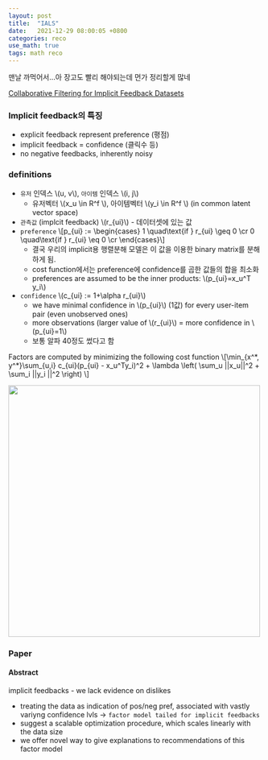 ```yaml
---
layout: post
title:  "IALS"
date:   2021-12-29 08:00:05 +0800
categories: reco
use_math: true
tags: math reco
---
```



맨날 까먹어서...아 장고도 빨리 해야되는데 먼가 정리할게 많네

<a href="http://yifanhu.net/PUB/cf.pdf" target="_blank">Collaborative Filtering for Implicit Feedback Datasets</a>

### Implicit feedback의 특징
- explicit feedback represent preference (평점)
- implicit feedback = confidence (클릭수 등)
- no negative feedbacks, inherently noisy


### definitions
- `유저` 인덱스 \\(u, v\\), `아이템` 인덱스 \\(i, j\\)
   - 유저벡터 \\(x\_u \in R^f \\), 아이템벡터 \\(y\_i \in R^f \\) (in common latent vector space) 
- `관측값` (implcit feedback) \\(r\_{ui}\\) - 데이터셋에 있는 값
- `preference` \\[p\_{ui} := \begin\{cases\}
1 \quad\text\{if \} r\_{ui} \geq 0 \cr
0 \quad\text\{if \} r\_{ui} \eq 0 \cr
\end\{cases\}\\]
   - 결국 우리의 implicit용 행렬분해 모델은 이 값을 이용한 binary matrix를 분해하게 됨. 
   - cost function에서는 preference에 confidence를 곱한 값들의 합을 최소화
   - preferences are assumed to be the inner products: \\(p\_{ui}=x\_u^T y\_i\\) 
- `confidence` \\(c\_{ui} := 1+\alpha r\_{ui}\\)
   - we have minimal confidence in \\(p\_{ui}\\) (1값) for every user-item pair (even unobserved ones)
   - more observations (larger value of \\(r\_{ui}\\) = more confidence in \\(p\_{ui}=1\\)
   - 보통 알파 40정도 썼다고 함

Factors are computed by minimizing the following cost function
\\[\min\_{x^\*, y^\*}\sum\_{u,i} c\_{ui}(p\_{ui} - x\_u^Ty\_i)^2 + \lambda \left( \sum\_u \|\|x\_u\|\|^2 + \sum\_i \|\|y\_i \|\|^2 \right) \\]


<img src="{{ site.url }}/images/recomm/als.jpg" class="center"  width="500" />


### Paper

#### Abstract
implicit feedbacks - we lack evidence on dislikes
- treating the data as indication of pos/neg pref, associated with vastly variyng confidence lvls -> `factor model tailed for implicit feedbacks`
- suggest a scalable optimization procedure, which scales linearly with the data size
- we offer novel way to give explanations to recommendations of this factor model


